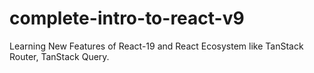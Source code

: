 # complete-intro-to-react-v9
Learning New Features of React-19 and React Ecosystem like TanStack Router, TanStack Query.
